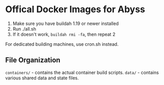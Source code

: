 # Offical Docker Images for Abyss
1. Make sure you have buildah 1.19 or newer installed
2. Run ./all.sh
3. If it doesn't work, `buildah rmi -fa`, then repeat 2

For dedicated building machines, use cron.sh instead.

## File Organization
`containers/` - contains the actual container build scripts.
`data/` - contains various shared data and state files.
